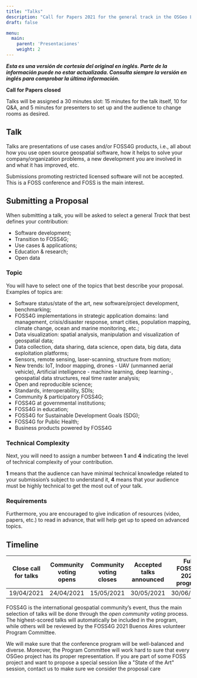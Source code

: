 ```yaml
---
title: "Talks"
description: "Call for Papers 2021 for the general track in the OSGeo Location FOSS event"
draft: false

menu:
  main:
    parent: 'Presentaciones'
    weight: 2
---
```


***Esta es una versión de cortesía del original en inglés. Parte de la información puede no estar actualizada. Consulta siempre la versión en inglés para comprobar la última información.***

**Call for Papers closed**

Talks will be assigned a 30 minutes slot: 15 minutes for the talk itself, 10 for Q&A, and 5 minutes for presenters to set up and the audience to change rooms as desired.

## Talk

Talks are presentations of use cases and/or FOSS4G products, i.e., all about how you use open source geospatial software, how it helps to solve your company/organization problems, a new development you are involved in and what it has improved, etc.

Submissions promoting restricted licensed software will not be accepted. This is a FOSS conference and FOSS is the main interest.

## Submitting a Proposal

When submitting a talk, you will be asked to select a general _Track_ that best defines your contribution:

- Software development;
- Transition to FOSS4G;
- Use cases & applications;
- Education & research;
- Open data

### Topic

You will have to select one of the topics that best describe your proposal. Examples of topics are:

- Software status/state of the art, new software/project development, benchmarking;
- FOSS4G implementations in strategic application domains: land management, crisis/disaster response, smart cities, population mapping, climate change, ocean and marine monitoring, etc.;
- Data visualization: spatial analysis, manipulation and visualization of geospatial data;
- Data collection, data sharing, data science, open data, big data, data exploitation platforms;
- Sensors, remote sensing, laser-scanning, structure from motion;
- New trends: IoT, Indoor mapping, drones - UAV (unmanned aerial vehicle), Artificial intelligence - machine learning, deep learning-, geospatial data structures, real time raster analysis;
- Open and reproducible science;
- Standards, interoperability, SDIs;
- Community & participatory FOSS4G;
- FOSS4G at governmental institutions;
- FOSS4G in education;
- FOSS4G for Sustainable Development Goals (SDG);
- FOSS4G for Public Health;
- Business products powered by FOSS4G

### Technical Complexity

Next, you will need to assign a number between **1** and **4** indicating the level of technical complexity of your contribution. 

**1** means that the audience can have minimal technical knowledge related to your submission’s subject to understand it, **4** means that your audience must be highly technical to get the most out of your talk. 

### Requirements

Furthermore, you are encouraged to give indication of resources (video, papers, etc.) to read in advance, that will help get up to speed on advanced topics. 
 
## Timeline

|Close call for talks | Community voting opens | Community voting closes | Accepted talks announced	| Full FOSS4G 2021 program |
|--------------|---------------|---------------|-------------|-------------|
| 19/04/2021 |  24/04/2021 | 15/05/2021 | 30/05/2021 | 30/06/2021 |

FOSS4G is the international geospatial community’s event, thus the main selection of talks will be done through the *open community voting* process. The highest-scored talks will automatically be included in the program, while others will be reviewed by the FOSS4G 2021 Buenos Aires volunteer Program Committee.

We will make sure that the conference program will be well-balanced and diverse. Moreover, the Program Committee will work hard to sure that every OSGeo project has its proper representation. If you are part of some FOSS project and want to propose a special session like a "State of the Art" session, contact us to make sure we consider the proposal care
